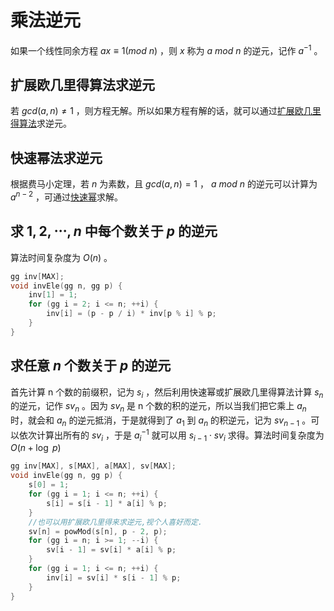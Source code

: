 # 乘法逆元

如果一个线性同余方程 $ax\equiv 1(mod\ n)$ ，则 $x$ 称为 $a\ mod\ n$ 的逆元，记作 $a^{-1}$ 。

## 扩展欧几里得算法求逆元

若 $gcd(a,n)\not ={1}$ ，则方程无解。所以如果方程有解的话，就可以通过[扩展欧几里得算法](./欧几里得算法.md)求逆元。

## 快速幂法求逆元

根据费马小定理，若 $n$ 为素数，且 $gcd(a,n)=1$ ， $a\ mod\ n$ 的逆元可以计算为 $a^{n-2}$ ，可通过[快速幂](./快速幂.md)求解。

## 求 $1,2,\cdots,n$ 中每个数关于 $p$ 的逆元

算法时间复杂度为 $O(n)$ 。

```cpp
gg inv[MAX];
void invEle(gg n, gg p) {
    inv[1] = 1;
    for (gg i = 2; i <= n; ++i) {
        inv[i] = (p - p / i) * inv[p % i] % p;
    }
}
```

## 求任意 $n$ 个数关于 $p$ 的逆元

首先计算 n 个数的前缀积，记为 $s_i$ ，然后利用快速幂或扩展欧几里得算法计算 $s_n$ 的逆元，记作 $sv_n$ 。因为 $sv_n$ 是 n 个数的积的逆元，所以当我们把它乘上 $a_n$ 时，就会和 $a_n$ 的逆元抵消，于是就得到了 $a_1$ 到 $a_n$ 的积逆元，记为 $sv_{n-1}$ 。可以依次计算出所有的 $sv_i$ ，于是 $a_i^{-1}$ 就可以用 $s_{i-1}\cdot sv_i$ 求得。算法时间复杂度为 $O(n+\log\ p)$

```cpp
gg inv[MAX], s[MAX], a[MAX], sv[MAX];
void invEle(gg n, gg p) {
    s[0] = 1;
    for (gg i = 1; i <= n; ++i) {
        s[i] = s[i - 1] * a[i] % p;
    }
    //也可以用扩展欧几里得来求逆元,视个人喜好而定.
    sv[n] = powMod(s[n], p - 2, p);
    for (gg i = n; i >= 1; --i) {
        sv[i - 1] = sv[i] * a[i] % p;
    }
    for (gg i = 1; i <= n; ++i) {
        inv[i] = sv[i] * s[i - 1] % p;
    }
}
```
